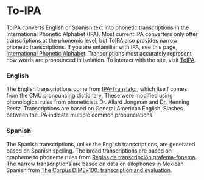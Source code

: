 # To-IPA
ToIPA converts English or Spanish text into phonetic transcriptions in the International Phonetic Alphabet (IPA). Most current IPA converters only offer transcriptions at the phonemic level, but ToIPA also provides narrow phonetic transcriptions. If you are unfamiliar with IPA, see this page, [International Phonetic Alphabet](https://en.wikipedia.org/wiki/International_Phonetic_Alphabet). Transcriptions most accurately represent how words are pronounced in isolation. To interact with the site, visit [ToIPA](https://to-ipa-3f4e65d0074b.herokuapp.com/).

### English
The English transcriptions come from [IPA-Translator](https://github.com/lotusfa/IPA-Translator), which itself comes from the CMU pronouncing dictionary. These were modified using phonological rules from phoneticists Dr. Allard Jongman and Dr. Henning Reetz. Transcriptions are based on General American English. Slashes between the IPA indicate multiple common pronunciations.

### Spanish
The Spanish transcriptions, unlike the English transcriptions, are generated based on Spanish spelling. The broad transcriptions are based on grapheme to phoneme rules from [Reglas de transcripción grafema-fonema](http://elies.rediris.es/elies4/Cap6.htm#6.1.%20Reglas%20de%20transcripci%C3%B3n%20grafema-fonema). The narrow transcriptions are based on data on allophones in Mexican Spanish from [The Corpus DIMEx100: transcription and evaluation](https://link.springer.com/article/10.1007/s10579-009-9109-9).
